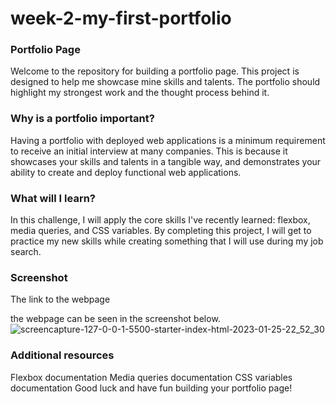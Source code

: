 # week-2-my-first-portfolio
### Portfolio Page
Welcome to the repository for building a portfolio page. This project is designed to help me showcase mine skills and talents. The portfolio should highlight my strongest work and the thought process behind it.

### Why is a portfolio important?
Having a portfolio with deployed web applications is a minimum requirement to receive an initial interview at many companies. This is because it showcases your skills and talents in a tangible way, and demonstrates your ability to create and deploy functional web applications.

### What will I learn?
In this challenge, I will apply the core skills I've recently learned: flexbox, media queries, and CSS variables. By completing this project, I will get to practice my new skills while creating something that I will use during my job search. 

### Screenshot
The link to the webpage

the webpage can be seen in the screenshot below.
![screencapture-127-0-0-1-5500-starter-index-html-2023-01-25-22_52_30](https://user-images.githubusercontent.com/70776430/214710655-7071bdc6-e8fe-490e-b230-9b8468b1774c.png)

### Additional resources
Flexbox documentation
Media queries documentation
CSS variables documentation
Good luck and have fun building your portfolio page!
